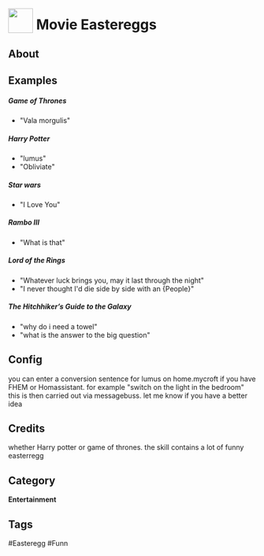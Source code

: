 # <img src="https://raw.githack.com/FortAwesome/Font-Awesome/master/svgs/solid/egg.svg" card_color="#22A7F0" width="50" height="50" style="vertical-align:bottom"/> Movie Eastereggs


## About


## Examples
##### Game of Thrones
* "Vala morgulis"
##### Harry Potter
* "lumus"
* "Obliviate"
#####  Star wars
* "I Love You"
##### Rambo III
* "What is that"
##### Lord of the Rings
* "Whatever luck brings you, may it last through the night"
* "I never thought I'd die side by side with an {People}"
##### The Hitchhiker’s Guide to the Galaxy
* "why do i need a towel"
* "what is the answer to the big question"

## Config
you can enter a conversion sentence for lumus on home.mycroft if you have FHEM or Homassistant. for example "switch on the light in the bedroom" this is then carried out via messagebuss. let me know if you have a better idea

## Credits
whether Harry potter or game of thrones. the skill contains a lot of funny easterregg

## Category
**Entertainment**

## Tags
#Easteregg
#Funn

